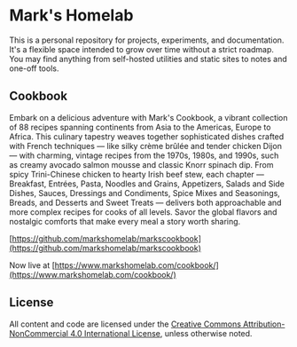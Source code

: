 # Mark's Homelab

This is a personal repository for projects, experiments, and documentation. It's a flexible space intended to grow over time without a strict roadmap. You may find anything from self-hosted utilities and static sites to notes and one-off tools.

## Cookbook

Embark on a delicious adventure with Mark's Cookbook, a vibrant collection of 88 recipes spanning continents from Asia to the Americas, Europe to Africa. This culinary tapestry weaves together sophisticated dishes crafted with French techniques — like silky crème brûlée and tender chicken Dijon — with charming, vintage recipes from the 1970s, 1980s, and 1990s, such as creamy avocado salmon mousse and classic Knorr spinach dip. From spicy Trini-Chinese chicken to hearty Irish beef stew, each chapter — Breakfast, Entrées, Pasta, Noodles and Grains, Appetizers, Salads and Side Dishes, Sauces, Dressings and Condiments, Spice Mixes and Seasonings, Breads, and Desserts and Sweet Treats — delivers both approachable and more complex recipes for cooks of all levels. Savor the global flavors and nostalgic comforts that make every meal a story worth sharing.

[https://github.com/markshomelab/markscookbook](https://github.com/markshomelab/markscookbook)

Now live at [https://www.markshomelab.com/cookbook/](https://www.markshomelab.com/cookbook/)

## License

All content and code are licensed under the [Creative Commons Attribution-NonCommercial 4.0 International License](https://creativecommons.org/licenses/by-nc/4.0/), unless otherwise noted.
